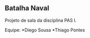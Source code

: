 Batalha Naval
-------------

Projeto de sala da disciplina PAS I.

Equipe: 
*Diego Sousa
*Thiago Pontes

